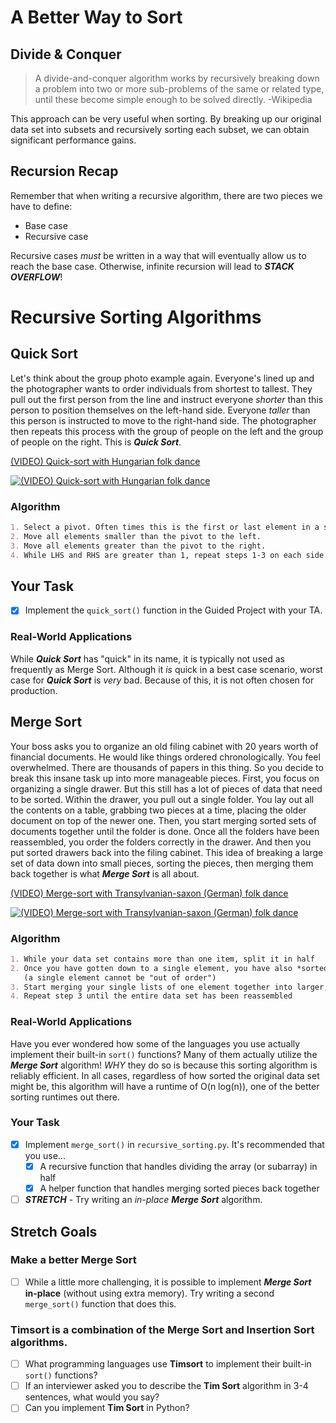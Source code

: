 # A Better Way to Sort

## Divide & Conquer

>A divide-and-conquer algorithm works by recursively breaking down a problem into two or more sub-problems of the same or related type, until these become simple enough to be solved directly.
-Wikipedia

This approach can be very useful when sorting. By breaking up our original data set into subsets and recursively sorting each subset, we can obtain significant performance gains.

## Recursion Recap

Remember that when writing a recursive algorithm, there are two pieces we have to define:

-   Base case
-   Recursive case

Recursive cases *must* be written in a way that will eventually allow us to reach the base case. Otherwise, infinite recursion will lead to ***STACK OVERFLOW***!

# Recursive Sorting Algorithms

## Quick Sort

Let's think about the group photo example again. Everyone's lined up and the photographer wants to order individuals from shortest to tallest. They pull out the first person from the line and instruct everyone *shorter* than this person to position themselves on the left-hand side. Everyone *taller* than this person is instructed to move to the right-hand side. The photographer then repeats this process with the group of people on the left and the group of people on the right. This is ***Quick Sort***.

[(VIDEO) Quick-sort with Hungarian folk dance](https://www.youtube.com/watch?v=ywWBy6J5gz8)

[![(VIDEO) Quick-sort with Hungarian folk dance](https://i.ytimg.com/vi/ywWBy6J5gz8/hqdefault.jpg)](https://www.youtube.com/watch?v=ywWBy6J5gz8)

### Algorithm

```markdown
1. Select a pivot. Often times this is the first or last element in a set. It can also be the middle.
2. Move all elements smaller than the pivot to the left.
3. Move all elements greater than the pivot to the right.
4. While LHS and RHS are greater than 1, repeat steps 1-3 on each side.
```

## Your Task

-   [x] Implement the `quick_sort()` function in the Guided Project with your TA.

### Real-World Applications

While ***Quick Sort*** has "quick" in its name, it is typically not used as frequently as Merge Sort. Although it *is* quick in a best case scenario, worst case for ***Quick Sort*** is *very* bad. Because of this, it is not often chosen for production.

## Merge Sort

Your boss asks you to organize an old filing cabinet with 20 years worth of financial documents. He would like things ordered chronologically. You feel overwhelmed. There are thousands of papers in this thing.
So you decide to break this insane task up into more manageable pieces. First, you focus on organizing a single drawer. But this still has a lot of pieces of data that need to be sorted. Within the drawer, you pull out a single folder. You lay out all the contents on a table, grabbing two pieces at a time, placing the older document on top of the newer one. Then, you start merging sorted sets of documents together until the folder is done. Once all the folders have been reassembled, you order the folders correctly in the drawer. And then you put sorted drawers back into the filing cabinet. This idea of breaking a large set of data down into small pieces, sorting the pieces, then merging them back together is what ***Merge Sort*** is all about.

[(VIDEO) Merge-sort with Transylvanian-saxon (German) folk dance](https://www.youtube.com/watch?v=XaqR3G_NVoo)

[![(VIDEO) Merge-sort with Transylvanian-saxon (German) folk dance](https://i.ytimg.com/vi/XaqR3G_NVoo/hqdefault.jpg)](https://www.youtube.com/watch?v=XaqR3G_NVoo)

### Algorithm

```markdown
1. While your data set contains more than one item, split it in half
2. Once you have gotten down to a single element, you have also *sorted* that element
   (a single element cannot be "out of order")
3. Start merging your single lists of one element together into larger, sorted sets
4. Repeat step 3 until the entire data set has been reassembled
```

### Real-World Applications

Have you ever wondered how some of the languages you use actually implement their built-in `sort()` functions? Many of them actually utilize the ***Merge Sort*** algorithm! *WHY* they do so is because this sorting algorithm is reliably efficient. In all cases, regardless of how sorted the original data set might be, this algorithm will have a runtime of O(n log(n)), one of the better sorting runtimes out there.

### Your Task

-   [x] Implement `merge_sort()` in `recursive_sorting.py`. It's recommended that you use...
    -   [x] A recursive function that handles dividing the array (or subarray) in half
    -   [x] A helper function that handles merging sorted pieces back together
-   [ ] ***STRETCH*** - Try writing an *in-place* ***Merge Sort*** algorithm.

## Stretch Goals

### Make a better Merge Sort

-   [ ] While a little more challenging, it is possible to implement ***Merge Sort*** **in-place** (without using extra memory). Try writing a second `merge_sort()` function that does this.

### Timsort is a combination of the Merge Sort and Insertion Sort algorithms.

-   [ ] What programming languages use **Timsort** to implement their built-in `sort()` functions?
-   [ ] If an interviewer asked you to describe the **Tim Sort** algorithm in 3-4 sentences, what would you say?
-   [ ] Can you implement **Tim Sort** in Python?
